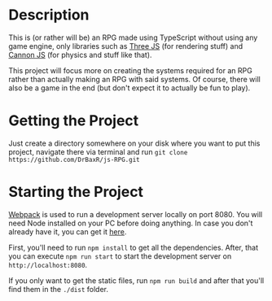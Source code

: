 # Description
This is (or rather will be) an RPG made using TypeScript without using any game engine, only libraries such as [Three JS](https://github.com/mrdoob/three.js/) (for rendering stuff) and [Cannon JS](http://www.cannonjs.org) (for physics and stuff like that).

This project will focus more on creating the systems required for an RPG rather than actually making an RPG with said systems. Of course, there will also be a game in the end (but don't expect it to actually be fun to play).

# Getting the Project
Just create a directory somewhere on your disk where you want to put this project, navigate there via terminal and run ```git clone https://github.com/DrBaxR/js-RPG.git```

# Starting the Project
[Webpack](https://webpack.js.org) is used to run a development server locally on port 8080. You will need Node installed on your PC before doing anything. In case you don't already have it, you can get it [here](https://nodejs.org/en/).

First, you'll need to run ```npm install``` to get all the dependencies. After, that you can execute ```npm run start``` to start the development server on ```http://localhost:8080```.

If you only want to get the static files, run ```npm run build``` and after that you'll find them in the ```./dist``` folder.
